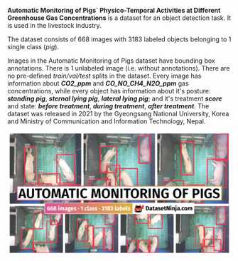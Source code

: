 **Automatic Monitoring of Pigs` Physico-Temporal Activities at Different Greenhouse Gas Concentrations** is a dataset for an object detection task. It is used in the livestock industry. 

The dataset consists of 668 images with 3183 labeled objects belonging to 1 single class (*pig*).

Images in the Automatic Monitoring of Pigs dataset have bounding box annotations. There is 1 unlabeled image (i.e. without annotations). There are no pre-defined <i>train/val/test</i> splits in the dataset. Every image has information about ***CO2_ppm*** and ***CO_NO_CH4_N2O_ppm*** gas concentrations, while every object has information about it's posture: ***standing pig***, ***sternal lying pig***, ***lateral lying pig***; and it's treatment ***score*** and state: ***before treatment***, ***during treatment***, ***after treatment***. The dataset was released in 2021 by the Gyeongsang National University, Korea and Ministry of Communication and Information Technology, Nepal.

<img src="https://github.com/dataset-ninja/automatic-monitoring-pigs/raw/main/visualizations/poster.png">
